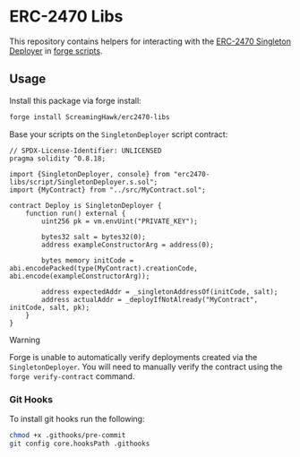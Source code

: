 # ERC-2470 Libs

This repository contains helpers for interacting with the [ERC-2470 Singleton Deployer](https://eips.ethereum.org/EIPS/eip-2470) in [forge scripts](https://book.getfoundry.sh/reference/forge/forge-script).

## Usage

Install this package via forge install:

```bash
forge install ScreamingHawk/erc2470-libs
```

Base your scripts on the `SingletonDeployer` script contract:

```solidity
// SPDX-License-Identifier: UNLICENSED
pragma solidity ^0.8.18;

import {SingletonDeployer, console} from "erc2470-libs/script/SingletonDeployer.s.sol";
import {MyContract} from "../src/MyContract.sol";

contract Deploy is SingletonDeployer {
    function run() external {
        uint256 pk = vm.envUint("PRIVATE_KEY");

        bytes32 salt = bytes32(0);
        address exampleConstructorArg = address(0);

        bytes memory initCode = abi.encodePacked(type(MyContract).creationCode, abi.encode(exampleConstructorArg));

        address expectedAddr = _singletonAddressOf(initCode, salt);
        address actualAddr = _deployIfNotAlready("MyContract", initCode, salt, pk);
    }
}
```

> [!WARNING]
> Forge is unable to automatically verify deployments created via the `SingletonDeployer`. You will need to manually verify the contract using the `forge verify-contract` command.

### Git Hooks

To install git hooks run the following:

```bash
chmod +x .githooks/pre-commit
git config core.hooksPath .githooks
```
